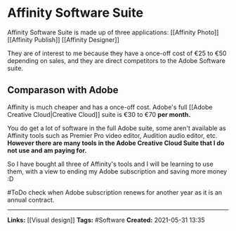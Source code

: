 # Affinity Software Suite
Affinity Software Suite is made up of three applications:
[[Affinity Photo]]
[[Affinity Publish]]
[[Affinity Designer]]

They are of interest to me because they have a once-off cost of €25 to €50 depending on sales, and they are direct competitors to the Adobe Software suite.

## Comparason with Adobe
Affinity is much cheaper and has a once-off cost. Adobe's full [[Adobe Creative Cloud|Creative Cloud]] suite is €30 to €70 **per month.**

You do get a lot of software in the full Adobe suite, some aren't available as Affinity tools such as Premier Pro video editor, Audition audio editor, etc.
**However there are many tools in the Adobe Creative Cloud Suite that I do not use and am paying for.**

So I have bought all three of Affinity's tools and I will be learning to use them, with a view to ending my Adobe subscription and saving more money :D

#ToDo check when Adobe subscription renews for another year as it is an annual contract. 

---
**Links:** [[Visual design]]
**Tags:** #Software
**Created:** 2021-05-31  13:35